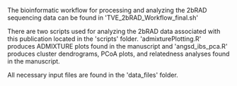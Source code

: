 The bioinformatic workflow for processing and analyzing the 2bRAD sequencing data can be found in 'TVE_2bRAD_Workflow_final.sh'

There are two scripts used for analyzing the 2bRAD data associated with this publication located in the 'scripts' folder. 'admixturePlotting.R' produces ADMIXTURE plots found in the manuscript and 'angsd_ibs_pca.R' produces cluster dendrograms, PCoA plots, and relatedness analyses found in the manuscript.

All necessary input files are found in the 'data_files' folder.
